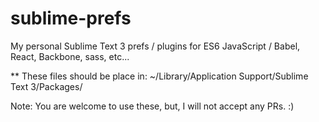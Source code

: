 # sublime-prefs
My personal Sublime Text 3 prefs / plugins for ES6 JavaScript / Babel, React, Backbone, sass, etc...

** These files should be place in: ~/Library/Application Support/Sublime Text 3/Packages/

Note: You are welcome to use these, but, I will not accept any PRs.  :)
